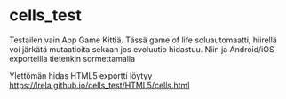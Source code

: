 # cells_test

Testailen vain App Game Kittiä. Tässä game of life soluautomaatti, hiirellä voi järkätä mutaatioita sekaan jos evoluutio hidastuu. Niin ja Android/iOS exporteilla tietenkin sormettamalla

Ylettömän hidas HTML5 exportti löytyy https://lrela.github.io/cells_test/HTML5/cells.html
